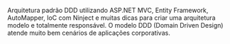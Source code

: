 Arquitetura padrão DDD utilizando ASP.NET MVC, Entity Framework, 
AutoMapper, IoC com Ninject e muitas dicas para criar uma arquitetura modelo e totalmente responsável.
O modelo DDD (Domain Driven Design) atende muito bem cenários de aplicações corporativas.